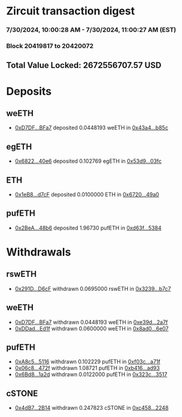 # Zircuit transaction digest
### 7/30/2024, 10:00:28 AM - 7/30/2024, 11:00:27 AM (EST)
### Block 20419817 to 20420072

## Total Value Locked: 2672556707.57 USD

# Deposits
## weETH
- [0xD7DF...BFa7](https://etherscan.io/address/0xD7DF7E085214743530afF339aFC420c7c720BFa7) deposited 0.0448193 weETH in [0x43a4...b85c](https://etherscan.io/tx/0xD7DF7E085214743530afF339aFC420c7c720BFa7)
## egETH
- [0x6822...40e6](https://etherscan.io/address/0x68221e4c453aFa9Fbb0f598F287F7a5DD15740e6) deposited 0.102769 egETH in [0x53d9...03fc](https://etherscan.io/tx/0x68221e4c453aFa9Fbb0f598F287F7a5DD15740e6)
## ETH
- [0x1eB8...d7cF](https://etherscan.io/address/0x1eB89fC60966000A9cE9114cCCb4e18cc390d7cF) deposited 0.0100000 ETH in [0x6720...49a0](https://etherscan.io/tx/0x1eB89fC60966000A9cE9114cCCb4e18cc390d7cF)
## pufETH
- [0x2BeA...48b6](https://etherscan.io/address/0x2BeAF7d6B07Da1F56628Ce274eFf30fEEafD48b6) deposited 1.96730 pufETH in [0xd63f...5384](https://etherscan.io/tx/0x2BeAF7d6B07Da1F56628Ce274eFf30fEEafD48b6)
# Withdrawals
## rswETH
- [0x291D...D6cF](https://etherscan.io/address/0x291DFfDc537C98dfE005c18251256490Baa4D6cF) withdrawn 0.0695000 rswETH in [0x3239...b7c7](https://etherscan.io/tx/0x291DFfDc537C98dfE005c18251256490Baa4D6cF)
## weETH
- [0xD7DF...BFa7](https://etherscan.io/address/0xD7DF7E085214743530afF339aFC420c7c720BFa7) withdrawn 0.0448193 weETH in [0xe39d...2a7f](https://etherscan.io/tx/0xD7DF7E085214743530afF339aFC420c7c720BFa7)
- [0xDDad...Ed1f](https://etherscan.io/address/0xDDadC2e2777eB9B5e1E19B600FEB19a39c55Ed1f) withdrawn 0.0600000 weETH in [0x8ad0...6e07](https://etherscan.io/tx/0xDDadC2e2777eB9B5e1E19B600FEB19a39c55Ed1f)
## pufETH
- [0xA8c5...5116](https://etherscan.io/address/0xA8c5B4680507E26700dCB59DF6166eC853de5116) withdrawn 0.102229 pufETH in [0xf03c...a71f](https://etherscan.io/tx/0xA8c5B4680507E26700dCB59DF6166eC853de5116)
- [0x06c8...472f](https://etherscan.io/address/0x06c8d0c70B420591f8717D2E70a483F78F5a472f) withdrawn 1.08721 pufETH in [0xb416...ad93](https://etherscan.io/tx/0x06c8d0c70B420591f8717D2E70a483F78F5a472f)
- [0x6Bd8...1a2d](https://etherscan.io/address/0x6Bd875fD7585eCFd92cED5a1219f478c98e51a2d) withdrawn 0.0122000 pufETH in [0x323c...3517](https://etherscan.io/tx/0x6Bd875fD7585eCFd92cED5a1219f478c98e51a2d)
## cSTONE
- [0x4dB7...2B14](https://etherscan.io/address/0x4dB72CC539A2e04995EA14B66e09a68bD2E52B14) withdrawn 0.247823 cSTONE in [0xc458...2248](https://etherscan.io/tx/0x4dB72CC539A2e04995EA14B66e09a68bD2E52B14)
